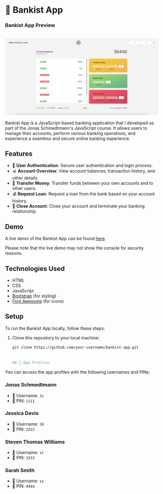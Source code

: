 # 🏦 Bankist App

<h3>Bankist App Preview </h3>
<br>
<img src = 'Bankist App Preview.png'>

Bankist App is a JavaScript-based banking application that I developed as part of the Jonas Schmedtmann's JavaScript course. It allows users to manage their accounts, perform various banking operations, and experience a seamless and secure online banking experience.

## Features

- 🔐 **User Authentication**: Secure user authentication and login process.
- 📊 **Account Overview**: View account balances, transaction history, and other details.
- 💸 **Transfer Money**: Transfer funds between your own accounts and to other users.
- 💰 **Request Loan**: Request a loan from the bank based on your account history.
- 🚪 **Close Account**: Close your account and terminate your banking relationship.

## Demo

A live demo of the Bankist App can be found [here](https://gentle-cobbler-211736.netlify.app/).

Please note that the live demo may not show the console for security reasons.

## Technologies Used

- HTML
- CSS
- JavaScript
- [Bootstrap](https://getbootstrap.com/) (for styling)
- [Font Awesome](https://fontawesome.com/) (for icons)

## Setup

To run the Bankist App locally, follow these steps:

1. Clone this repository to your local machine:

   ```bash
   git clone https://github.com/your-username/bankist-app.git


   ## 📱 App Profiles

You can access the app profiles with the following usernames and PINs:

### Jonas Schmedtmann

- 👤 Username: `Js`
- 🔐 PIN: `1111`

### Jessica Davis

- 👤 Username: `Jd`
- 🔐 PIN: `2222`

### Steven Thomas Williams

- 👤 Username: `st`
- 🔐 PIN: `3333`

### Sarah Smith

- 👤 Username: `ss`
- 🔐 PIN: `4444`

